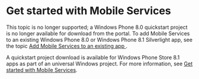 <properties pageTitle="Get Started with Azure Mobile Services for Windows Phone apps" metaKeywords="" description="Follow this tutorial to get started using Azure Mobile Services for Windows Phone development. " metaCanonical="" services="" documentationCenter="Mobile" title="Get started with Mobile Services" authors="glenga" solutions="" manager="" editor="" />

# <a name="getting-started"> </a>Get started with Mobile Services

This topic is no longer supported; a Windows Phone 8.0 quickstart project is no longer available for download from the portal. To add Mobile Services to an existing Windows Phone 8.0 or Windows Phone 8.1 Silverlight app, see the topic [Add Mobile Services to an existing app ](/documentation/articles/mobile-services-windows-phone-get-started-data/). 

A quickstart project download is available for Windows Phone Store 8.1 apps as part of an universal Windows project. For more information, see [Get started with Mobile Services](/documentation/articles/mobile-services-javascript-backend-windows-store-dotnet-get-started/). 